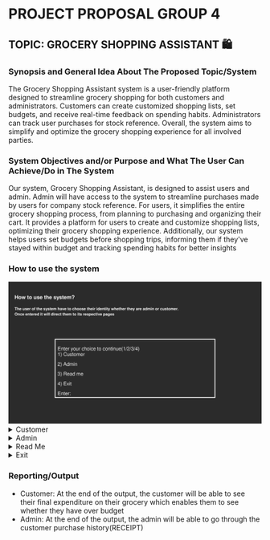 # PROJECT PROPOSAL GROUP 4
## TOPIC: GROCERY SHOPPING ASSISTANT :shopping:
### Synopsis and General Idea About The Proposed Topic/System
The Grocery Shopping Assistant system is a user-friendly platform designed to streamline grocery shopping for both customers and administrators. Customers can create customized shopping lists, set budgets, and receive real-time feedback on spending habits. Administrators can track user purchases for stock reference. Overall, the system aims to simplify and optimize the grocery shopping experience for all involved parties.

### System Objectives and/or Purpose and What The User Can Achieve/Do in The System
Our system, Grocery Shopping Assistant, is designed to assist users and admin. Admin will have access to the system to streamline purchases made by users for company stock reference. For users, it simplifies the entire grocery shopping process, from planning to purchasing and organizing their cart. It provides a platform for users to create and customize shopping lists, optimizing their grocery shopping experience. Additionally, our system helps users set budgets before shopping trips, informing them if they've stayed within budget and tracking spending habits for better insights

### How to use the system


<img src="https://github.com/jjn7702/SECJ1023-PT2/blob/main/Submission/sec04_23242/Group4%20/Proposal/How%20to%20use-1.jpg" width="600" />
<details>

<summary>Customer</summary>
<img src="https://github.com/jjn7702/SECJ1023-PT2/blob/main/Submission/sec04_23242/Group4%20/Proposal/How%20to%20use-2.jpg" width="600" />
<img src="https://github.com/jjn7702/SECJ1023-PT2/blob/main/Submission/sec04_23242/Group4%20/Proposal/How%20to%20use-3.jpg" width="600" />
<img src="https://github.com/jjn7702/SECJ1023-PT2/blob/main/Submission/sec04_23242/Group4%20/Proposal/How%20to%20use-4.jpg" width="600" />
<img src="https://github.com/jjn7702/SECJ1023-PT2/blob/main/Submission/sec04_23242/Group4%20/Proposal/How%20to%20use-5.jpg" width="600" />
<img src="https://github.com/jjn7702/SECJ1023-PT2/blob/main/Submission/sec04_23242/Group4%20/Proposal/How%20to%20use-6.jpg" width="600" />
<img src="https://github.com/jjn7702/SECJ1023-PT2/blob/main/Submission/sec04_23242/Group4%20/Proposal/How%20to%20use-7.jpg" width="600" />
<img src="https://github.com/jjn7702/SECJ1023-PT2/blob/main/Submission/sec04_23242/Group4%20/Proposal/How%20to%20use-8.jpg" width="600" />
<img src="https://github.com/jjn7702/SECJ1023-PT2/blob/main/Submission/sec04_23242/Group4%20/Proposal/How%20to%20use-9.jpg" width="600" />
<img src="https://github.com/jjn7702/SECJ1023-PT2/blob/main/Submission/sec04_23242/Group4%20/Proposal/How%20to%20use-10.jpg" width="600" />
</details>

<details>

<summary>Admin</summary>
<img src="https://github.com/jjn7702/SECJ1023-PT2/blob/main/Submission/sec04_23242/Group4%20/Proposal/How%20to%20use-11.jpg" width="600" />
<img src="https://github.com/jjn7702/SECJ1023-PT2/blob/main/Submission/sec04_23242/Group4%20/Proposal/How%20to%20use-12.jpg" width="600" />
</details>
  
<details>

<summary>Read Me</summary>
<img src="https://github.com/jjn7702/SECJ1023-PT2/blob/main/Submission/sec04_23242/Group4%20/Proposal/How%20to%20use-13.jpg" width="600" />
</details>

<details>

<summary>Exit</summary>
Will exit the whole system
</details>

### Reporting/Output
- Customer: At the end of the output, the customer will be able to see their final expenditure on their grocery which enables them to see whether they have over budget
- Admin: At the end of the output, the admin will be able to go through the customer purchase history(RECEIPT)

